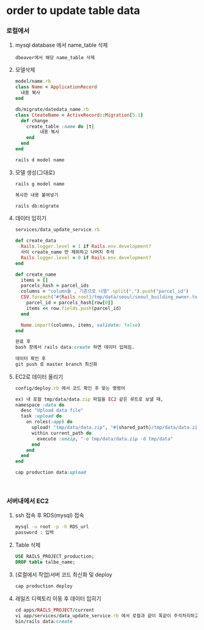 # order to update table data

### 로컬에서

1. mysql database 에서 name_table 삭제

   ```
   dbeaver에서 해당 name_table 삭제
   ```

2. 모델삭제

   ```ruby
   model/name.rb
   class Name < ApplicationRecord
     내용 복사
   end

   db/migrate/datedata_name.rb
   class CteateName < ActiveRecord::Migration[5.1]
     def change
       create_table :name do |t|
   			내용 복사
       end
     end
   end

   rails d model name
   ```

3. 모델 생성(그대로)

   ```bash
   rails g model name

   복사한 내용 붙여넣기

   rails db:migrate
   ```

4. 데이터 입히기

   ```ruby
   services/data_update_service.rb

   def create_data
     Rails.logger.level = 1 if Rails.env.development?
     사이 create_name 만 제외하고 나머지 주석
     Rails.logger.level = 0 if Rails.env.development?
   end

   def create_name
     items = []
     parcels_hash = parcel_ids
     columns = "column들 , 기준으로 나열".split(",").push("parcel_id")
     CSV.foreach("#{Rails.root}/tmp/data/seoul/seoul_building_owner.txt", encoding: "bom|utf-8", col_sep: ",", headers: true) do |row|
       parcel_id = parcels_hash[row[0]]
       items << row.fields.push(parcel_id)
     end

     Name.import(columns, items, validate: false)
   end

   완료 후 
   bash 창에서 rails data:create 하면 데이터 입혀짐.
     
   데이터 확인 후 
   git push 로 master branch 최신화
   ```

5. EC2로 데이터 올리기

   ```ruby
   config/deploy.rb 에서 코드 확인 후 맞는 명령어

   ex) 내 로컬 tmp/data/data.zip 파일을 EC2 같은 루트로 보낼 때,
   namespace :data do
     desc "Upload data file"
     task :upload do
       on roles(:app) do
         upload! "tmp/data/data.zip", "#{shared_path}/tmp/data/data.zip"
         within current_path do
           execute :unzip, "-o tmp/data/data.zip -d tmp/data"
         end
       end
     end
   end

   cap production data:upload
   ```

   ​

### 서버내에서 EC2

1. ssh 접속 후 RDS(mysql) 접속

   ```bash
   mysql -u root -p -h RDS_url
   password : 입력
   ```

2. Table 삭제

   ```sql
   USE RAILS_PROJECT_production;
   DROP table talbe_name;
   ```

3. (로컬에서 작업)서버 코드 최신화 및 deploy 

   ```bash
   cap production deploy 
   ```

4. 레일즈 디렉토리 이동 후 데이터 입히기

   ```ruby
   cd apps/RAILS_PROJECT/current
   vi app/services/data_update_service.rb 에서 로컬과 같이 똑같이 주석처리하고
   bin/rails data:create
   ```

   ​